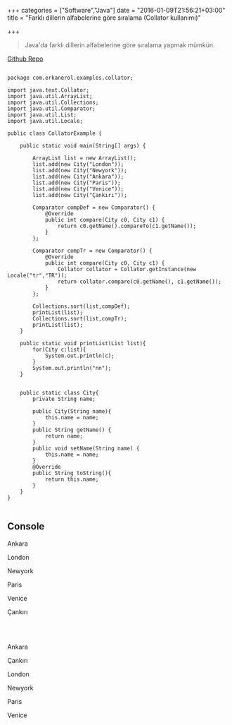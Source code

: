 +++
categories = ["Software","Java"]
date = "2016-01-09T21:56:21+03:00"
title = "Farklı dillerin alfabelerine göre sıralama (Collator kullanımı)"

+++
>Java'da farklı dillerin alfabelerine göre sıralama yapmak mümkün.

[Github Repo](https://github.com/erkanerol/Examples/blob/master/src/com/erkanerol/examples/collator/CollatorExample.java)
<!--more-->
 

<pre>
<code>
package com.erkanerol.examples.collator;

import java.text.Collator;
import java.util.ArrayList;
import java.util.Collections;
import java.util.Comparator;
import java.util.List;
import java.util.Locale;

public class CollatorExample {

	public static void main(String[] args) {
		
		ArrayList<City> list = new ArrayList<City>();
		list.add(new City("London"));
		list.add(new City("Newyork"));
		list.add(new City("Ankara"));
		list.add(new City("Paris"));
		list.add(new City("Venice"));
		list.add(new City("Çankırı"));

		Comparator<City> compDef = new Comparator<CollatorExample.City>() {
			@Override
			public int compare(City c0, City c1) {
				return c0.getName().compareTo(c1.getName());
			}
		};
		
		Comparator<City> compTr = new Comparator<CollatorExample.City>() {
			@Override
			public int compare(City c0, City c1) {
				Collator collator = Collator.getInstance(new Locale("tr","TR"));
				return collator.compare(c0.getName(), c1.getName());
			}
		};
		
		Collections.sort(list,compDef);
		printList(list);
		Collections.sort(list,compTr);
		printList(list);
	}
	
	public static void printList(List<City> list){
		for(City c:list){
			System.out.println(c);
		}
		System.out.println("nn");
	}
	
	
	public static class City{
		private String name;
		
		public City(String name){
			this.name = name;					
		}		
		public String getName() {
			return name;
		}
		public void setName(String name) {
			this.name = name;
		}
		@Override
		public String toString(){
			return this.name;
		}
	}
}
</code>
</pre>

## Console

Ankara

London

Newyork

Paris

Venice

Çankırı

<br></br>

Ankara

Çankırı

London

Newyork

Paris

Venice
